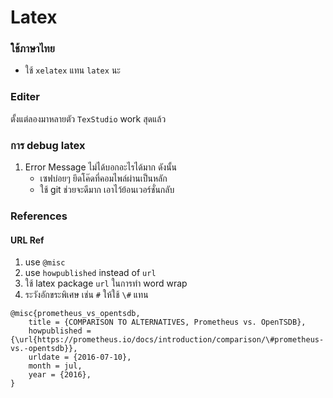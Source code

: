 # Latex

### ใช้ภาษาไทย

* ใช้ `xelatex` แทน `latex` นะ

### Editer

ตั้งแต่ลองมาหลายตัว `TexStudio` work สุดแล้ว

### การ debug latex

1. Error Message ไม่ได้บอกอะไรได้มาก  ดังนั้น
   * เซฟบ่อยๆ ยึดโค๊ดที่คอมไพล์ผ่านเป็นหลัก
   * ใช้ git ช่วยจะดีมาก เอาไว้ย้อนเวอร์ชั่นกลับ

### References

#### URL Ref

1. use `@misc`
2. use `howpublished` instead of `url`
3. ใช้ latex package `url` ในการทำ word wrap
4. ระวังอักขระพิเศษ เช่น `#` ให้ใช้ `\#` แทน

```text
@misc{prometheus_vs_opentsdb,
    title = {COMPARISON TO ALTERNATIVES, Prometheus vs. OpenTSDB},
    howpublished = {\url{https://prometheus.io/docs/introduction/comparison/\#prometheus-vs.-opentsdb}},
    urldate = {2016-07-10},
    month = jul,
    year = {2016},
}
```

```diff

```

